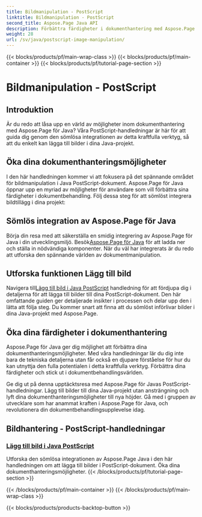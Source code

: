 ```yaml
---
title: Bildmanipulation - PostScript
linktitle: Bildmanipulation - PostScript
second_title: Aspose.Page Java API
description: Förbättra färdigheter i dokumenthantering med Aspose.Page för Java. Dyk in i våra PostScript-handledningar, lär dig att lägga till bilder i Java och höj dina dokumentkapaciteter.
weight: 28
url: /sv/java/postscript-image-manipulation/
---
```


{{< blocks/products/pf/main-wrap-class >}}
{{< blocks/products/pf/main-container >}}
{{< blocks/products/pf/tutorial-page-section >}}

# Bildmanipulation - PostScript


## Introduktion

Är du redo att låsa upp en värld av möjligheter inom dokumenthantering med Aspose.Page för Java? Våra PostScript-handledningar är här för att guida dig genom den sömlösa integrationen av detta kraftfulla verktyg, så att du enkelt kan lägga till bilder i dina Java-projekt.

## Öka dina dokumenthanteringsmöjligheter

I den här handledningen kommer vi att fokusera på det spännande området för bildmanipulation i Java PostScript-dokument. Aspose.Page för Java öppnar upp en myriad av möjligheter för användare som vill förbättra sina färdigheter i dokumentbehandling. Följ dessa steg för att sömlöst integrera bildtillägg i dina projekt:

## Sömlös integration av Aspose.Page för Java

 Börja din resa med att säkerställa en smidig integrering av Aspose.Page för Java i din utvecklingsmiljö. Besök[Aspose.Page för Java](https://products.aspose.com/page/java) för att ladda ner och ställa in nödvändiga komponenter. När du väl har integrerats är du redo att utforska den spännande världen av dokumentmanipulation.

## Utforska funktionen Lägg till bild

 Navigera till[Lägg till bild i Java PostScript](./add-image/) handledning för att fördjupa dig i detaljerna för att lägga till bilder till dina PostScript-dokument. Den här omfattande guiden ger detaljerade insikter i processen och delar upp den i lätta att följa steg. Du kommer snart att finna att du sömlöst införlivar bilder i dina Java-projekt med Aspose.Page.

## Öka dina färdigheter i dokumenthantering

Aspose.Page för Java ger dig möjlighet att förbättra dina dokumenthanteringsmöjligheter. Med våra handledningar lär du dig inte bara de tekniska detaljerna utan får också en djupare förståelse för hur du kan utnyttja den fulla potentialen i detta kraftfulla verktyg. Förbättra dina färdigheter och stick ut i dokumentbehandlingsvärlden.

Ge dig ut på denna upptäcktsresa med Aspose.Page för Javas PostScript-handledningar. Lägg till bilder till dina Java-projekt utan ansträngning och lyft dina dokumenthanteringsmöjligheter till nya höjder. Gå med i gruppen av utvecklare som har anammat kraften i Aspose.Page för Java, och revolutionera din dokumentbehandlingsupplevelse idag.
## Bildhantering - PostScript-handledningar
### [Lägg till bild i Java PostScript](./add-image/)
Utforska den sömlösa integrationen av Aspose.Page Java i den här handledningen om att lägga till bilder i PostScript-dokument. Öka dina dokumenthanteringsmöjligheter.
{{< /blocks/products/pf/tutorial-page-section >}}

{{< /blocks/products/pf/main-container >}}
{{< /blocks/products/pf/main-wrap-class >}}

{{< blocks/products/products-backtop-button >}}
